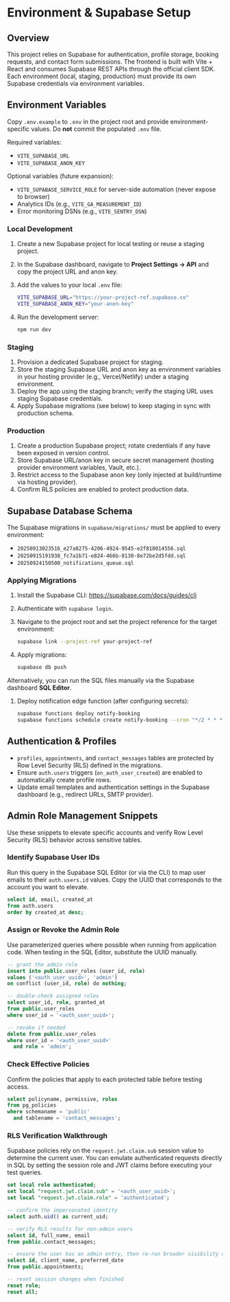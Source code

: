 # Environment & Supabase Setup

## Overview

This project relies on Supabase for authentication, profile storage, booking requests, and contact form submissions. The frontend is built with Vite + React and consumes Supabase REST APIs through the official client SDK. Each environment (local, staging, production) must provide its own Supabase credentials via environment variables.

## Environment Variables

Copy `.env.example` to `.env` in the project root and provide environment-specific values. Do **not** commit the populated `.env` file.

Required variables:

- `VITE_SUPABASE_URL`
- `VITE_SUPABASE_ANON_KEY`

Optional variables (future expansion):

- `VITE_SUPABASE_SERVICE_ROLE` for server-side automation (never expose to browser)
- Analytics IDs (e.g., `VITE_GA_MEASUREMENT_ID`)
- Error monitoring DSNs (e.g., `VITE_SENTRY_DSN`)

### Local Development

1. Create a new Supabase project for local testing or reuse a staging project.
2. In the Supabase dashboard, navigate to **Project Settings → API** and copy the project URL and anon key.
3. Add the values to your local `.env` file:

   ```bash
   VITE_SUPABASE_URL="https://your-project-ref.supabase.co"
   VITE_SUPABASE_ANON_KEY="your-anon-key"
   ```

4. Run the development server:

   ```bash
   npm run dev
   ```

### Staging

1. Provision a dedicated Supabase project for staging.
2. Store the staging Supabase URL and anon key as environment variables in your hosting provider (e.g., Vercel/Netlify) under a staging environment.
3. Deploy the app using the staging branch; verify the staging URL uses staging Supabase credentials.
4. Apply Supabase migrations (see below) to keep staging in sync with production schema.

### Production

1. Create a production Supabase project; rotate credentials if any have been exposed in version control.
2. Store Supabase URL/anon key in secure secret management (hosting provider environment variables, Vault, etc.).
3. Restrict access to the Supabase anon key (only injected at build/runtime via hosting provider).
4. Confirm RLS policies are enabled to protect production data.

## Supabase Database Schema

The Supabase migrations in `supabase/migrations/` must be applied to every environment:

- `20250913023516_e27a8275-4206-4924-9545-e2f818014556.sql`
- `20250915191938_fc7a1b71-e824-466b-8130-8e72be2d5fdd.sql`
- `20250924150500_notifications_queue.sql`

### Applying Migrations

1. Install the Supabase CLI: <https://supabase.com/docs/guides/cli>
1. Authenticate with `supabase login`.
1. Navigate to the project root and set the project reference for the target environment:

   ```bash
   supabase link --project-ref your-project-ref
   ```

1. Apply migrations:

   ```bash
   supabase db push
   ```

Alternatively, you can run the SQL files manually via the Supabase dashboard **SQL Editor**.

1. Deploy notification edge function (after configuring secrets):

   ```bash
   supabase functions deploy notify-booking
   supabase functions schedule create notify-booking --cron "*/2 * * * *"
   ```

## Authentication & Profiles

- `profiles`, `appointments`, and `contact_messages` tables are protected by Row Level Security (RLS) defined in the migrations.
- Ensure `auth.users` triggers (`on_auth_user_created`) are enabled to automatically create profile rows.
- Update email templates and authentication settings in the Supabase dashboard (e.g., redirect URLs, SMTP provider).

## Admin Role Management Snippets

Use these snippets to elevate specific accounts and verify Row Level Security (RLS) behavior across sensitive tables.

### Identify Supabase User IDs

Run this query in the Supabase SQL Editor (or via the CLI) to map user emails to their `auth.users.id` values. Copy the UUID that corresponds to the account you want to elevate.

```sql
select id, email, created_at
from auth.users
order by created_at desc;
```

### Assign or Revoke the Admin Role

Use parameterized queries where possible when running from application code. When testing in the SQL Editor, substitute the UUID manually.

```sql
-- grant the admin role
insert into public.user_roles (user_id, role)
values ('<auth_user_uuid>', 'admin')
on conflict (user_id, role) do nothing;

-- double-check assigned roles
select user_id, role, granted_at
from public.user_roles
where user_id = '<auth_user_uuid>';

-- revoke if needed
delete from public.user_roles
where user_id = '<auth_user_uuid>'
  and role = 'admin';
```

### Check Effective Policies

Confirm the policies that apply to each protected table before testing access.

```sql
select policyname, permissive, roles
from pg_policies
where schemaname = 'public'
  and tablename = 'contact_messages';
```

### RLS Verification Walkthrough

Supabase policies rely on the `request.jwt.claim.sub` session value to determine the current user. You can emulate authenticated requests directly in SQL by setting the session role and JWT claims before executing your test queries.

```sql
set local role authenticated;
set local "request.jwt.claim.sub" = '<auth_user_uuid>';
set local "request.jwt.claim.role" = 'authenticated';

-- confirm the impersonated identity
select auth.uid() as current_uid;

-- verify RLS results for non-admin users
select id, full_name, email
from public.contact_messages;

-- ensure the user has an admin entry, then re-run broader visibility checks
select id, client_name, preferred_date
from public.appointments;

-- reset session changes when finished
reset role;
reset all;
